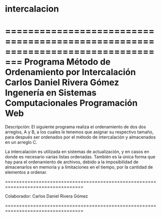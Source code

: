 # intercalacion
=================================================================================
Programa Método de Ordenamiento por Intercalación  
Carlos Daniel Rivera Gómez 
Ingenería en Sistemas Computacionales
Programación Web
=================================================================================

Descripción:
El siguiente programa realiza el ordenamiento de dos dos arreglos, A y B, a los 
cuales le tenemos que asignar su respectivo tamaño, para después ser ordenados por
el método de intercalación y almacenados en un arreglo C.

La intercalación es utilizada en sistemas de actualización, y en casos en donde es
necesario varias listas ordenadas. También es la única forma que hay para el 
ordenamiento de archivos, debido a la imposibilidad de almacenarlos en memoria y a 
limitaciones en el tiempo, por la cantidad de elementos a ordenar.
 
==================================================================================

Colaborador:
Carlos Daniel Rivera Gómez

==================================================================================
